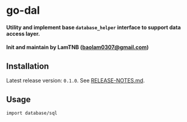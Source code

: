 # go-dal
#### Utility and implement base `database_helper` interface to support data access layer.
#### Init and maintain by LamTNB (baolam0307@gmail.com)
## Installation
Latest release version: `0.1.0`. See [RELEASE-NOTES.md](RELEASE-NOTES.md).
## Usage
`import database/sql`
